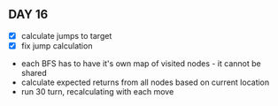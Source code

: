 ## DAY 16
- [x] calculate jumps to target
- [x] fix jump calculation
- each BFS has to have it's own map of visited nodes - it cannot be shared
- calculate expected returns from all nodes based on current location
- run 30 turn, recalculating with each move
